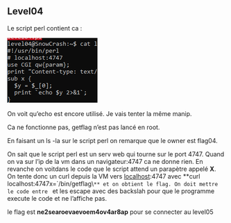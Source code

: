 ## Level04
    
Le script perl contient ca :

![Untitled](./screenshots/Untitled%205.png)

On voit qu’echo est encore utilisé. Je vais tenter la même manip.

Ca ne fonctionne pas, getflag n’est pas lancé en root.

En faisant un ls -la sur le script perl on remarque que le owner est flag04.

On sait que le script perl est un serv web qui tourne sur le port 4747. Quand on va sur l’ip de la vm dans un navigateur:4747 ca ne donne rien. En revanche on voitdans le code que le script attend un parapètre appelé **X**. On tente donc un curl depuis la VM vers [localhost](http://localhost):4747 avec **curl localhost:4747x=\`/bin/getflag\\`** et on obtient le flag. On doit mettre le code entre ` et les escape avec des backslah pour que le programme execute le code et ne l’affiche pas.

le flag est **ne2searoevaevoem4ov4ar8ap** pour se connecter au level05